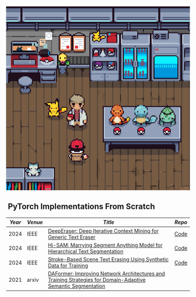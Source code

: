 ![500](pokemon-background-2.gif)



##  PyTorch Implementations From Scratch

| ***Year*** | ***Venue*** | ***Title***                                                                                                                                         | ***Repo***                                                                             |
| ---------- | ----------- | --------------------------------------------------------------------------------------------------------------------------------------------------- | -------------------------------------------------------------------------------------- |
| 2024       | IEEE        | [DeepEraser: Deep Iterative Context Mining for Generic Text Eraser](https://arxiv.org/abs/2402.19108)                                               | [Code](https://github.com/fh2019ustc/DeepEraser)                                       |
| 2024       | IEEE        | [Hi-SAM: Marrying Segment Anything Model for Hierarchical Text Segmentation](https://arxiv.org/abs/2401.17904)                                      | [Code](https://github.com/ymy-k/Hi-SAM)                                                |
| 2024       | IEEE        | [Stroke-Based Scene Text Erasing Using Synthetic Data for Training](https://ieeexplore.ieee.org/document/9609970)                                   | [Code](https://github.com/tzm-tora/Stroke-Based-Scene-Text-Erasing?tab=readme-ov-file) |
| 2021       | arxiv       | [DAFormer: Improving Network Architectures and Training Strategies for Domain-Adaptive Semantic Segmentation](https://arxiv.org/pdf/2111.14887)<br> |                                                                                        |

